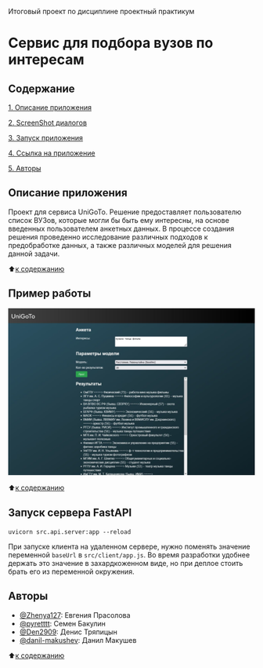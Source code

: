 Итоговый проект по дисциплине проектный практикум

# Сервис для подбора вузов по интересам

## Содержание

[1. Описание приложения](https://github.com/pyretttt/unigoto/blob/main/README.md#Описание-приложения)

[2. ScreenShot диалогов](https://github.com/pyretttt/unigoto/blob/main/README.md#ScreenShot-диалогов)

[3. Запуск приложения](https://github.com/pyretttt/unigoto/blob/main/README.md#Запуск-приложения)

[4. Ссылка на приложение](https://github.com/pyretttt/unigoto/blob/main/README.md#Ссылка-на-приложение) 

[5. Авторы](https://github.com/pyretttt/unigoto/blob/main/README.md#Авторы)

## Описание приложения
   Проект для сервиса UniGoTo. Решение предоставляет пользователю список ВУЗов, которые могли бы быть ему интересны, на основе введенных пользователем анкетных данных. В процессе создания решения проведенно исследование различных подходов к предобработке данных, а также различных моделей для решения данной задачи.
   
   :arrow_up:[к содержанию](https://github.com/pyretttt/unigoto/blob/main/README.md#Содержание)
   
## Пример работы
![Иллюстрация к проекту](https://github.com/pyretttt/unigoto/blob/main/screenshots/example.jpg)

:arrow_up:[к содержанию](https://github.com/pyretttt/unigoto/blob/main/README.md#Содержание)

## Запуск сервера FastAPI

`uvicorn src.api.server:app --reload`

При запуске клиента на удаленном сервере, нужно поменять значение переменной `baseUrl` в `src/client/app.js`. Во время разработки удобнее держать это значение в захардкоженном виде, но при деплое стоить брать его из переменной окружения.

## Авторы
* [@Zhenya127](https://github.com/Zhenya127): Евгения Прасолова
* [@pyretttt](https://github.com/pyretttt): Семен Бакулин
* [@Den2909](https://github.com/Den2909): Денис Тряпицын
* [@danil-makushev](https://github.com/danil-makushev): Данил Макушев

:arrow_up:[к содержанию](https://github.com/pyretttt/unigoto/blob/main/README.md#Содержание)